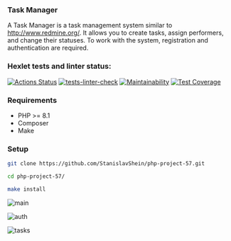 ### Task Manager
A Task Manager is a task management system similar to http://www.redmine.org/. It allows you to create tasks, assign performers, and change their statuses. To work with the system, registration and authentication are required.


### Hexlet tests and linter status:
[![Actions Status](https://github.com/StanislavShein/php-project-57/workflows/hexlet-check/badge.svg)](https://github.com/StanislavShein/php-project-57/actions)
[![tests-linter-check](https://github.com/StanislavShein/php-project-57/actions/workflows/tests-linter-check.yml/badge.svg)](https://github.com/StanislavShein/php-project-57/actions/workflows/tests-linter-check.yml)
[![Maintainability](https://api.codeclimate.com/v1/badges/581c1ca3975b1b9cb350/maintainability)](https://codeclimate.com/github/StanislavShein/php-project-57/maintainability)
[![Test Coverage](https://api.codeclimate.com/v1/badges/581c1ca3975b1b9cb350/test_coverage)](https://codeclimate.com/github/StanislavShein/php-project-57/test_coverage)

### Requirements

* PHP >= 8.1
* Composer
* Make

### Setup

```sh
git clone https://github.com/StanislavShein/php-project-57.git
```
```sh
cd php-project-57/
```
```sh
make install
```

![main](https://i.imgur.com/1o2ZPRc.png)

![auth](https://i.imgur.com/XCrgbf6.png)

![tasks](https://i.imgur.com/ClnaHqy.png)